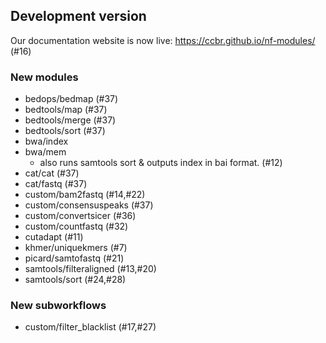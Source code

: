 ## Development version

Our documentation website is now live: <https://ccbr.github.io/nf-modules/> (#16)

### New modules

- bedops/bedmap (#37)
- bedtools/map (#37)
- bedtools/merge (#37)
- bedtools/sort (#37)
- bwa/index
- bwa/mem
  - also runs samtools sort & outputs index in bai format. (#12)
- cat/cat (#37)
- cat/fastq (#37)
- custom/bam2fastq (#14,#22)
- custom/consensuspeaks (#37)
- custom/convertsicer (#36)
- custom/countfastq (#32)
- cutadapt (#11)
- khmer/uniquekmers (#7)
- picard/samtofastq (#21)
- samtools/filteraligned (#13,#20)
- samtools/sort (#24,#28)

### New subworkflows

- custom/filter_blacklist (#17,#27)
